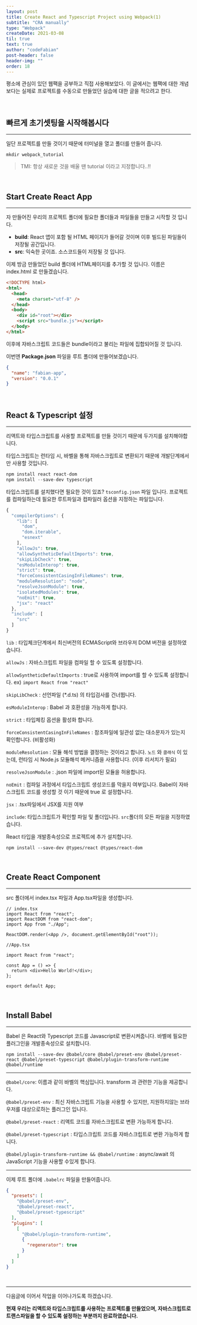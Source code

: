 ```yaml
---
layout: post
title: Create React and Typescript Project using Webpack(1)
subtitle: "CRA manually"
type: "Webpack"
createDate: 2021-03-08
til: true
text: true
author: "codeFabian"
post-header: false
header-img: ""
order: 18
---
```


평소에 관심이 있던 웹팩을 공부하고 직접 사용해보았다. 이 글에서는 웹팩에 대한 개념보다는 실제로 프로젝트를 수동으로 만들었던 실습에 대한 글을 적으려고 한다.

<br>

## 빠르게 초기셋팅을 시작해봅시다

---

일단 프로젝트를 만들 것이기 때문에 터미널을 열고 폴더를 만들어 줍니다.

`mkdir webpack_tutorial`

> TMI: 항상 새로운 것을 배울 땐 tutorial 이라고 지정합니다..!!

<br>

## Start Create React App

---

자 만들어진 우리의 프로젝트 폴더에 필요한 폴더들과 파일들을 만들고 시작할 것 입니다.

- **build**: React 앱이 포함 될 HTML 페이지가 들어갈 것이며 이후 빌드된 파일들이 저장될 공간입니다.
- **src**: 익숙한 곳이죠. 소스코드들이 저장될 것 입니다.

이제 방금 만들었던 build 폴더에 HTML페이지를 추가할 것 입니다. 이름은 index.html 로 만들겠습니다.

```html
<!DOCTYPE html>
<html>
  <head>
    <meta charset="utf-8" />
  </head>
  <body>
    <div id="root"></div>
    <script src="bundle.js"></script>
  </body>
</html>
```

이후에 자바스크립트 코드들은 bundle이라고 불리는 파일에 집합되어질 것 입니다.

이번엔 **Package.json** 파일을 루트 폴더에 만들어보겠습니다.

```json
{
  "name": "fabian-app",
  "version": "0.0.1"
}
```

<br>

## React & Typescript 설정

---

리액트와 타입스크립트를 사용할 프로젝트를 만들 것이기 때문에 두가지를 설치해야합니다.

타입스크립트는 런타임 시, 바벨을 통해 자바스크립트로 변환되기 때문에 개발단계에서만 사용할 것입니다.

```jsx
npm install react react-dom
npm install --save-dev typescript
```

타입스크립트를 설치했다면 필요한 것이 있죠? `tsconfig.json` 파일 입니다.
프로젝트를 컴파일하는데 필요한 루트파일과 컴파일러 옵션을 지정하는 파일입니다.

```jsx
{
  "compilerOptions": {
    "lib": [
      "dom",
      "dom.iterable",
      "esnext"
    ],
    "allowJs": true,
    "allowSyntheticDefaultImports": true,
    "skipLibCheck": true,
    "esModuleInterop": true,
    "strict": true,
    "forceConsistentCasingInFileNames": true,
    "moduleResolution": "node",
    "resolveJsonModule": true,
    "isolatedModules": true,
    "noEmit": true,
    "jsx": "react"
  },
  "include": [
    "src"
  ]
}
```

`lib` : 타입체크단계에서 최신버전의 ECMAScript와 브라우저 DOM 버전을 설정하였습니다.

`allowJs` : 자바스크립트 파일을 컴파일 할 수 있도록 설정합니다.

`allowSyntheticDefaultImports` : true로 사용하여 import를 할 수 있도록 설정합니다.
ex) `import React from "react"`

`skipLibCheck` : 선언파일 (\*.d.ts) 의 타입검사를 건너뜁니다.

`esModuleInterop` : Babel 과 호환성을 가능하게 합니다.

`strict` : 타입체킹 옵션을 활성화 합니다.

`forceConsistentCasingInFileNames` : 참조파일에 일관성 없는 대소문자가 있는지 확인합니다. (비활성화)

`moduleResolution` : 모듈 해석 방법을 결정하는 것이라고 합니다. `노드` 와 `클래식` 이 있는데, 런타임 시 Node.js 모듈해석 메커니즘을 사용합니다. (이후 리서치가 필요)

`resolveJsonModule` : .json 파일에 import된 모듈을 허용합니다.

`noEmit` : 컴파일 과정에서 타입스크립트 생성코드를 막을지 여부입니다. Babel이 자바스크립트 코드를 생성할 것 이기 때문에 true 로 설정합니다.

`jsx` : .tsx파일에서 JSX를 지원 여부

`include`: 타입스크립트가 확인할 파일 및 폴더입니다. `src`폴더의 모든 파일을 지정하였습니다.

React 타입을 개발종속성으로 프로젝트에 추가 설치합니다.

`npm install --save-dev @types/react @types/react-dom`

<br>

## Create React Component

---

src 폴더에서 index.tsx 파일과 App.tsx파일을 생성합니다.

```tsx
// index.tsx
import React from "react";
import ReactDOM from "react-dom";
import App from "./App";

ReactDOM.render(<App />, document.getElementById("root"));
```

```tsx
//App.tsx

import React from "react";

const App = () => {
  return <div>Hello World!</div>;
};

export default App;
```

<br>

## Install Babel

---

Babel 은 React와 Typescript 코드를 Javascript로 변환시켜줍니다.
바벨에 필요한 플러그인을 개발종속성으로 설치합니다.

`npm install --save-dev @babel/core @babel/preset-env @babel/preset-react @babel/preset-typescript @babel/plugin-transform-runtime @babel/runtime`

---

`@babel/core`: 이름과 같이 바벨의 핵심입니다. transform 과 관련한 기능을 제공합니다.

`@babel/preset-env` : 최신 자바스크립트 기능을 사용할 수 있지만, 지원하지않는 브라우저를 대상으로하는 플러그인 입니다.

`@babel/preset-react` : 리액트 코드를 자바스크립트로 변환 가능하게 합니다.

`@babel/preset-typescript` : 타입스크립트 코드를 자바스크립트로 변환 가능하게 합니다.

`@babel/plugin-transform-runtime && @babel/runtime` : async/await 의 JavaScript 기능을 사용할 수있게 합니다.

---

이제 루트 폴더에 `.babelrc` 파일을 만들어줍니다.

```json
{
  "presets": [
    "@babel/preset-env",
    "@babel/preset-react",
    "@babel/preset-typescript"
  ],
  "plugins": [
    [
      "@babel/plugin-transform-runtime",
      {
        "regenerator": true
      }
    ]
  ]
}
```

<br>

---

다음글에 이어서 작업을 이어나가도록 하겠습니다.

**현재 우리는 리액트와 타입스크립트를 사용하는 프로젝트를 만들었으며, 자바스크립트로 트랜스파일을 할 수 있도록 설정하는 부분까지 완료하였습니다.**
